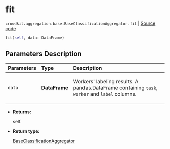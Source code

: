 # fit
`crowdkit.aggregation.base.BaseClassificationAggregator.fit` | [Source code](https://github.com/Toloka/crowd-kit/blob/v1.1.0.rc4/crowdkit/aggregation/base/__init__.py#L28)

```python
fit(self, data: DataFrame)
```

## Parameters Description

| Parameters | Type | Description |
| :----------| :----| :-----------|
`data`|**DataFrame**|<p>Workers&#x27; labeling results. A pandas.DataFrame containing `task`, `worker` and `label` columns.</p>

* **Returns:**

  self.

* **Return type:**

  [BaseClassificationAggregator](crowdkit.aggregation.base.BaseClassificationAggregator.md)
